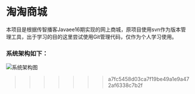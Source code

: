 # 淘淘商城
本项目是根据传智播客Javaee16期实现的网上商城，原项目使用svn作为版本管理工具，出于学习的目的这里尝试使用Git管理代码，仅作为个人学习使用。

### 系统架构如下：
![系统架构图](https://git.oschina.net/uploads/images/2017/0705/220346_376f0044_1332208.png "系统架构图")
>>>>>>> a7fc5458d03ca7f19be49a1e9a472af6338c7b2f
